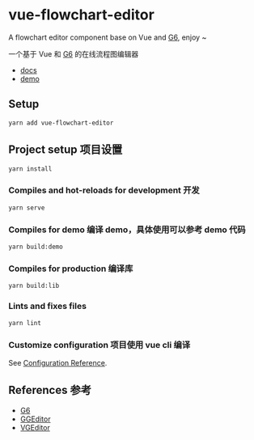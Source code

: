 # vue-flowchart-editor

A flowchart editor component base on Vue and [G6](https://github.com/antvis/g6), enjoy ~

一个基于 Vue 和 [G6](https://github.com/antvis/g6) 的在线流程图编辑器

- [docs](http://jnoodle.github.io/vue-flowchart-editor/docs)
- [demo](http://jnoodle.github.io/vue-flowchart-editor/demo)


## Setup

```
yarn add vue-flowchart-editor
```

## Project setup 项目设置
```
yarn install
```

### Compiles and hot-reloads for development 开发
```
yarn serve
```

### Compiles for demo 编译 demo，具体使用可以参考 demo 代码
```
yarn build:demo
```

### Compiles for production 编译库
```
yarn build:lib
```

### Lints and fixes files
```
yarn lint
```

### Customize configuration 项目使用 vue cli 编译

See [Configuration Reference](https://cli.vuejs.org/config/).

## References 参考

- [G6](https://github.com/antvis/g6)
- [GGEditor](https://github.com/alibaba/GGEditor)
- [VGEditor](https://github.com/ChrisShen93/VGEditor)



